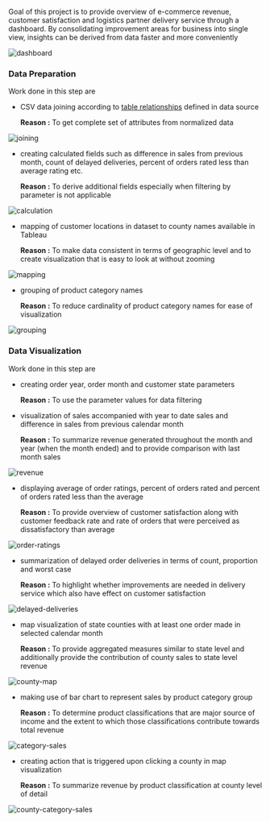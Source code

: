 Goal of this project is to provide overview of e-commerce revenue, customer satisfaction and logistics partner delivery service through a dashboard. By consolidating improvement areas for business into single view, insights can be derived from data faster and more conveniently

![dashboard](./imgs/olist/dashboard.png)

### Data Preparation

Work done in this step are

- CSV data joining according to [table relationships](https://i.imgur.com/HRhd2Y0.png) defined in data source
    
    **Reason :** To get complete set of attributes from normalized data

![joining](./imgs/olist/joining.png)

- creating calculated fields such as difference in sales from previous month, count of delayed deliveries, percent of orders rated less than average rating etc.
    
    **Reason :** To derive additional fields especially when filtering by parameter is not applicable

![calculation](./imgs/olist/calculation.png)

- mapping of customer locations in dataset to county names available in Tableau
    
    **Reason :** To make data consistent in terms of geographic level and to create visualization that is easy to look at without zooming
    

![mapping](./imgs/olist/mapping.png)

- grouping of product category names
    
    **Reason :** To reduce cardinality of product category names for ease of visualization

![grouping](./imgs/olist/grouping.png)

### Data Visualization

Work done in this step are

- creating order year, order month and customer state parameters
    
    **Reason :** To use the parameter values for data filtering
    
- visualization of sales accompanied with year to date sales and difference in sales from previous calendar month
    
    **Reason :** To summarize revenue generated throughout the month and year (when the month ended) and to provide comparison with last month sales

![revenue](./imgs/olist/sales.png)

- displaying average of order ratings, percent of orders rated and percent of orders rated less than the average
    
    **Reason :** To provide overview of customer satisfaction along with customer feedback rate and rate of orders that were perceived as dissatisfactory than average

![order-ratings](./imgs/olist/ratings.png)

- summarization of delayed order deliveries in terms of count, proportion and worst case
    
    **Reason :** To highlight whether improvements are needed in delivery service which also have effect on customer satisfaction

![delayed-deliveries](./imgs/olist/delays.png)

- map visualization of state counties with at least one order made in selected calendar month
    
    **Reason :** To provide aggregated measures similar to state level and additionally provide the contribution of county sales to state level revenue

![county-map](./imgs/olist/county.png)

- making use of bar chart to represent sales by product category group
    
    **Reason :** To determine product classifications that are major source of income and the extent to which those classifications contribute towards total revenue

![category-sales](./imgs/olist/category-sales.png)

- creating action that is triggered upon clicking a county in map visualization
    
    **Reason :** To summarize revenue by product classification at county level of detail

![county-category-sales](./imgs/olist/filtered-category-sales.png)
